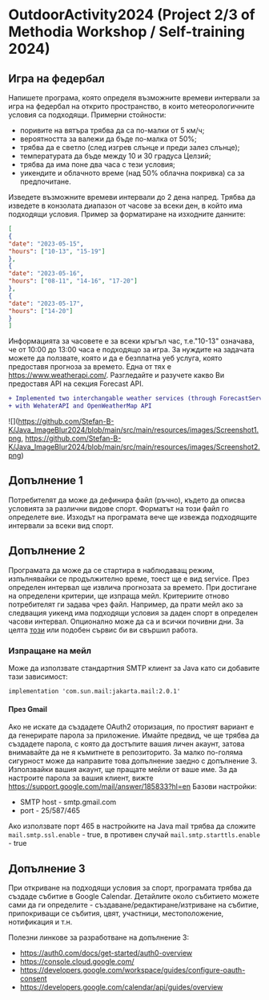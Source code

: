 # OutdoorActivity2024 (Project 2/3 of Methodia Workshop / Self-training 2024)

## Игра на федербал

Напишете програма, която определя възможните времеви интервали за игра на федербал на открито пространство, в които метеорологичните условия са подходящи. Примерни стойности:
- поривите на вятъра трябва да са по-малки от 5 км/ч;
- вероятността за валежи да бъде по-малка от 50%;
- трябва да е светло (след изгрев слънце и преди залез слънце);
- температурата да бъде между 10 и 30 градуса Целзий;
- трябва да има поне два часа с тези условия;
- уикендите и облачното време (над 50% облачна покривка) са за предпочитане.

Изведете възможните времеви интервали до 2 дена напред. Трябва да изведете в конзолата диапазон от часове за всеки ден, в който има подходящи условия.
Пример за форматиране на изходните данните:
```json
[
{
"date": "2023-05-15",
"hours": ["10-13", "15-19"]
},
{
"date": "2023-05-16",
"hours": ["08-11", "14-16", "17-20"]
},
{
"date": "2023-05-17",
"hours": ["14-20"]
}
]
```

Информацията за часовете е за всеки кръгъл час, т.е."10-13" означава, че от 10:00 до 13:00 часа е подходящо за игра.
За нуждите на задачата можете да ползвате, която и да е безплатна уеб услуга, която предоставя прогноза за времето. Една от тях е https://www.weatherapi.com/. Разгледайте и разучете какво Ви предоставя API на секция Forecast API.

````diff
+ Implemented two interchangable weather services (through ForecastService interface):
+ with WehaterAPI and OpenWeatherMap API
````
![](https://github.com/Stefan-B-K/Java_ImageBlur2024/blob/main/src/main/resources/images/Screenshot1.png, https://github.com/Stefan-B-K/Java_ImageBlur2024/blob/main/src/main/resources/images/Screenshot2.png)

## Допълнение 1
Потребителят да може да дефинира файл (ръчно), където да описва условията за различни видове спорт. Форматът на този файл го определете вие. Изходът на програмата вече ще извежда подходящите интервали за всеки вид спорт.

## Допълнение 2
Програмата да може да се стартира в наблюдаващ режим, изпълнявайки се продължително време, тоест ще е вид service. През определен интервал ще извлича прогнозата за времето. При достигане на определени критерии, ще изпраща мейл. Критериите отново потребителят ги задава чрез файл. Например, да прати мейл ако за следващия уикенд има подходящи условия за даден спорт в определен часови интервал. Опционално може да са и всички почивни дни. За целта [този](https://bulgaria.workingdays.org/setup) или подобен сървис би ви свършил работа.

### Изпращане на мейл
Може да използвате стандартния SMTP клиент за Java като си добавите тази зависимост:
```
implementation 'com.sun.mail:jakarta.mail:2.0.1'
```

#### През Gmail
Ако не искате да създадете OAuth2 оторизация, по простият вариант е да генерирате парола за приложение. Имайте предвид, че ще трябва да създадете парола, с която да достъпите вашия личен акаунт, затова внимавайте да не я къмитнете в репозиторито. За малко по-голяма сигурност може да направите това допълнение заедно с допълнение 3. Използвайки вашия акаунт, ще пращате мейли от ваше име. За да настроите парола за вашия клиент, вижте https://support.google.com/mail/answer/185833?hl=en Базови настройки:

- SMTP host - smtp.gmail.com
- port - 25/587/465

Ако използвате порт 465 в настройките на Java mail трябва да сложите `mail.smtp.ssl.enable` - true, в противен случай `mail.smtp.starttls.enable` - true

## Допълнение 3
При откриване на подходящи условия за спорт, програмата трябва да създаде събитие в Google Calendar.
Детайлите около събитието можете сами да ги определите - създаване/редактиране/изтриване на събитие, припокриващи се събития, цвят, участници, местоположение, нотификация и т.н.

Полезни линкове за разработване на допълнение 3:
- https://auth0.com/docs/get-started/auth0-overview
- https://console.cloud.google.com/
- https://developers.google.com/workspace/guides/configure-oauth-consent
- https://developers.google.com/calendar/api/guides/overview
